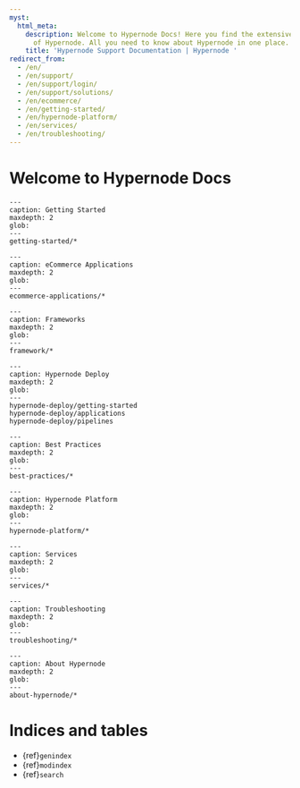 ```yaml
---
myst:
  html_meta:
    description: Welcome to Hypernode Docs! Here you find the extensive Support Documentation
      of Hypernode. All you need to know about Hypernode in one place.
    title: 'Hypernode Support Documentation | Hypernode '
redirect_from:
  - /en/
  - /en/support/
  - /en/support/login/
  - /en/support/solutions/
  - /en/ecommerce/
  - /en/getting-started/
  - /en/hypernode-platform/
  - /en/services/
  - /en/troubleshooting/
---
```


# Welcome to Hypernode Docs

```{toctree}
---
caption: Getting Started
maxdepth: 2
glob:
---
getting-started/*
```

```{toctree}
---
caption: eCommerce Applications
maxdepth: 2
glob:
---
ecommerce-applications/*
```

```{toctree}
---
caption: Frameworks
maxdepth: 2
glob:
---
framework/*
```

```{toctree}
---
caption: Hypernode Deploy
maxdepth: 2
glob:
---
hypernode-deploy/getting-started
hypernode-deploy/applications
hypernode-deploy/pipelines
```

```{toctree}
---
caption: Best Practices
maxdepth: 2
glob:
---
best-practices/*
```

```{toctree}
---
caption: Hypernode Platform
maxdepth: 2
glob:
---
hypernode-platform/*
```

```{toctree}
---
caption: Services
maxdepth: 2
glob:
---
services/*
```

```{toctree}
---
caption: Troubleshooting
maxdepth: 2
glob:
---
troubleshooting/*
```

```{toctree}
---
caption: About Hypernode
maxdepth: 2
glob:
---
about-hypernode/*
```

# Indices and tables

- {ref}`genindex`
- {ref}`modindex`
- {ref}`search`

